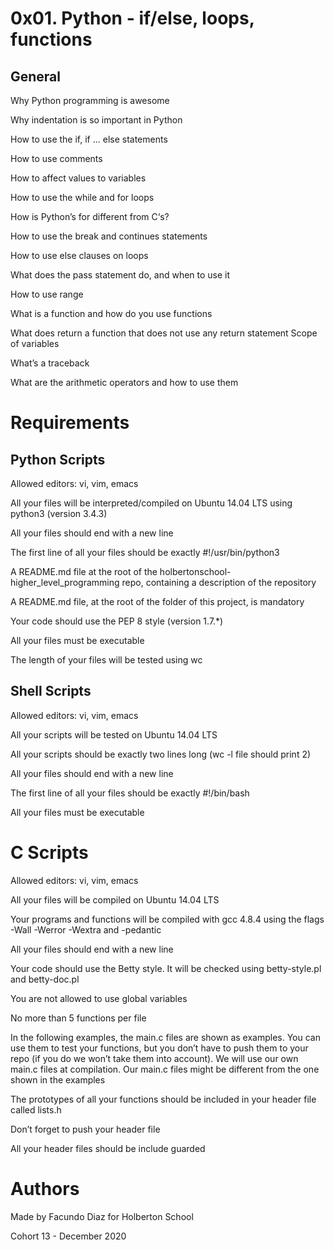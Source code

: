 # 0x01. Python - if/else, loops, functions

General
--------
Why Python programming is awesome

Why indentation is so important in Python

How to use the if, if ... else statements

How to use comments

How to affect values to variables

How to use the while and for loops

How is Python’s for different from C‘s?

How to use the break and continues statements

How to use else clauses on loops

What does the pass statement do, and when to use it

How to use range

What is a function and how do you use functions

What does return a function that does not use any return statement
Scope of variables

What’s a traceback

What are the arithmetic operators and how to use them

# Requirements
Python Scripts
-----------
Allowed editors: vi, vim, emacs

All your files will be interpreted/compiled on Ubuntu 
14.04 LTS using python3 (version 3.4.3)

All your files should end with a new line

The first line of all your files should be exactly #!/usr/bin/python3

A README.md file at the root of the holbertonschool-higher_level_programming repo, containing a description of the repository

A README.md file, at the root of the folder of this project, is mandatory

Your code should use the PEP 8 style (version 1.7.*)

All your files must be executable

The length of your files will be tested using wc

Shell Scripts
--------
Allowed editors: vi, vim, emacs

All your scripts will be tested on Ubuntu 14.04 LTS

All your scripts should be exactly two lines long (wc -l file should print 2)

All your files should end with a new line

The first line of all your files should be exactly #!/bin/bash

All your files must be executable

# C Scripts
Allowed editors: vi, vim, emacs

All your files will be compiled on Ubuntu 14.04 LTS

Your programs and functions will be compiled with gcc 4.8.4 using the flags -Wall -Werror -Wextra and -pedantic

All your files should end with a new line

Your code should use the Betty style. It will be checked using betty-style.pl and betty-doc.pl

You are not allowed to use global variables

No more than 5 functions per file

In the following examples, the main.c files are shown as examples. You can use them to test your functions, but you don’t have to push them to your repo (if you do we won’t take them into account). We will use our own main.c files at compilation. Our main.c files might be different from the one shown in the examples

The prototypes of all your functions should be included in your header file called lists.h

Don’t forget to push your header file

All your header files should be include guarded

# Authors

Made by Facundo Diaz for Holberton School

Cohort 13 - December 2020